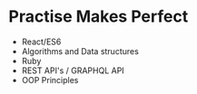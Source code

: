 # Practise Makes Perfect 
- React/ES6
- Algorithms and Data structures
- Ruby
- REST API's / GRAPHQL API
- OOP Principles
